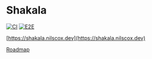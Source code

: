 # Shakala

[![CI](https://github.com/nilscox/shakala/actions/workflows/ci.yml/badge.svg)](https://github.com/nilscox/shakala/actions/workflows/ci.yml)
[![E2E](https://github.com/nilscox/shakala/actions/workflows/e2e.yml/badge.svg)](https://github.com/nilscox/shakala/actions/workflows/e2e.yml)

[https://shakala.nilscox.dev](https://shakala.nilscox.dev)

[Roadmap](https://trello.com/b/CfC8aQ80/tasks)
